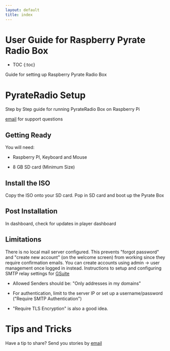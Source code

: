 ```yaml
---
layout: default
title: index
---
```


User Guide for Raspberry Pyrate Radio Box
=====================================================================

* TOC
{:toc}

<a name="PyrateRadio"></a>

Guide for setting up Raspberry Pyrate Radio Box

# PyrateRadio Setup

Step by Step guide for running PyrateRadio Box on Raspberry Pi 

[email](mailto:pyrate@openbroadcaster.com) for support questions

## Getting Ready

You will need:

- Raspberry PI, Keyboard and Mouse

- 8 GB SD card (Minimum Size)

## Install the ISO

Copy the ISO onto your SD card.  Pop in SD card and boot up the Pyrate Box

## Post Installation

In dashboard, check for updates in player dashboard

## Limitations

There is no local mail server configured. This prevents "forgot password" and "create new account" (on the welcome screen) from working since they require confirmation emails. You can create accounts using admin -> user management once logged in instead. Instructions to setup and configuring SMTP relay settings for [GSuite](https://support.google.com/a/answer/2956491?hl=en)

- Allowed Senders should be: "Only addresses in my domains"

- For authentication, limit to the server IP or set up a username/password ("Require SMTP Authentication")

- "Require TLS Encryption" is also a good idea.

# Tips and Tricks

Have a tip to share? Send you stories by [email](mailto:pyrate@openbroadcaster.com)

